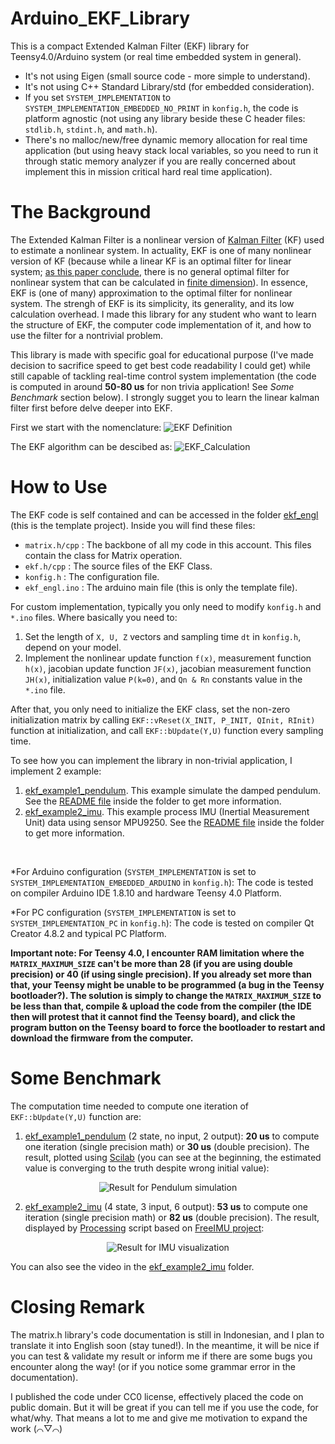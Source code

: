 # Arduino_EKF_Library
This is a compact Extended Kalman Filter (EKF) library for Teensy4.0/Arduino system (or real time embedded system in general).
- It's not using Eigen (small source code - more simple to understand).
- It's not using C++ Standard Library/std (for embedded consideration).
- If you set `SYSTEM_IMPLEMENTATION` to `SYSTEM_IMPLEMENTATION_EMBEDDED_NO_PRINT` in `konfig.h`, the code is platform agnostic (not using any library beside these C header files: `stdlib.h`, `stdint.h`, and `math.h`).
- There's no malloc/new/free dynamic memory allocation for real time application (but using heavy stack local variables, so you need to run it through static memory analyzer if you are really concerned about implement this in mission critical hard real time application).


# The Background
The Extended Kalman Filter is a nonlinear version of [Kalman Filter](https://en.wikipedia.org/wiki/Kalman_filter) (KF) used to estimate a nonlinear system. In actuality, EKF is one of many nonlinear version of KF (because while a linear KF is an optimal filter for linear system; [as this paper conclude](https://ieeexplore.ieee.org/document/1098582), there is no general optimal filter for nonlinear system that can be calculated in [finite dimension](https://en.wikipedia.org/wiki/Nonlinear_filter#Kushner%E2%80%93Stratonovich_filtering)). In essence, EKF is (one of many) approximation to the optimal filter for nonlinear system. The strengh of EKF is its simplicity, its generality, and its low calculation overhead. I made this library for any student who want to learn the structure of EKF, the computer code implementation of it, and how to use the filter for a nontrivial problem.

This library is made with specific goal for educational purpose (I've made decision to sacrifice speed to get best code readability I could get) while still capable of tackling real-time control system implementation (the code is computed in around **50-80 us** for non trivia application! See *Some Benchmark* section below). I strongly sugget you to learn the linear kalman filter first before delve deeper into EKF.

First we start with the nomenclature:
![EKF Definition](EKF_Definition.png "Click to maximize if the image rescaling make you feel dizzy")

The EKF algorithm can be descibed as:
![EKF_Calculation](EKF_Calculation.png "Click to maximize if the image rescaling make you feel dizzy")


# How to Use
The EKF code is self contained and can be accessed in the folder [ekf_engl](ekf_engl) (this is the template project). Inside you will find these files:
- `matrix.h/cpp` : The backbone of all my code in this account. This files contain the class for Matrix operation.
- `ekf.h/cpp` : The source files of the EKF Class.
- `konfig.h` : The configuration file.
- `ekf_engl.ino` : The arduino main file (this is only the template file).

For custom implementation, typically you only need to modify `konfig.h` and `*.ino` files. Where basically you need to:
1. Set the length of `X, U, Z` vectors and sampling time `dt` in `konfig.h`, depend on your model.
2. Implement the nonlinear update function `f(x)`, measurement function `h(x)`, jacobian update function `JF(x)`, jacobian measurement function `JH(x)`, initialization value `P(k=0)`, and `Qn & Rn` constants value in the `*.ino` file.

After that, you only need to initialize the EKF class, set the non-zero initialization matrix by calling `EKF::vReset(X_INIT, P_INIT, QInit, RInit)` function at initialization, and call `EKF::bUpdate(Y,U)` function every sampling time.

To see how you can implement the library in non-trivial application, I implement 2 example:
1.  [ekf_example1_pendulum](ekf_example1_pendulum). This example simulate the damped pendulum. See the [README file](ekf_example1_pendulum/README.md) inside the folder to get more information. 
2.  [ekf_example2_imu](ekf_example2_imu). This example process IMU (Inertial Measurement Unit) data using sensor MPU9250. See the [README file](ekf_example2_imu/README.md) inside the folder to get more information.

&nbsp;

*For Arduino configuration (`SYSTEM_IMPLEMENTATION` is set to `SYSTEM_IMPLEMENTATION_EMBEDDED_ARDUINO` in `konfig.h`):
The code is tested on compiler Arduino IDE 1.8.10 and hardware Teensy 4.0 Platform.

*For PC configuration (`SYSTEM_IMPLEMENTATION` is set to `SYSTEM_IMPLEMENTATION_PC` in `konfig.h`):
The code is tested on compiler Qt Creator 4.8.2 and typical PC Platform.


**Important note: For Teensy 4.0, I encounter RAM limitation where the `MATRIX_MAXIMUM_SIZE` can't be more than 28 (if you are using double precision) or 40 (if using single precision). If you already set more than that, your Teensy might be unable to be programmed (a bug in the Teensy bootloader?). The solution is simply to change the `MATRIX_MAXIMUM_SIZE` to be less than that, compile & upload the code from the compiler (the IDE then will protest that it cannot find the Teensy board), and click the program button on the Teensy board to force the bootloader to restart and download the firmware from the computer.**


# Some Benchmark
The computation time needed to compute one iteration of `EKF::bUpdate(Y,U)` function are:
1. [ekf_example1_pendulum](ekf_example1_pendulum) (2 state, no input, 2 output): **20 us** to compute one iteration (single precision math) or **30 us** (double precision). The result, plotted using [Scilab](https://www.scilab.org/) (you can see at the beginning, the estimated value is converging to the truth despite wrong initial value):
<p align="center"><img src="ekf_example1_pendulum/result.png" alt="Result for Pendulum simulation"></p>


2. [ekf_example2_imu](ekf_example2_imu) (4 state, 3 input, 6 output): **53 us** to compute one iteration (single precision math) or **82 us** (double precision). The result, displayed by [Processing](https://processing.org/) script based on [FreeIMU project](http://www.varesano.net/files/FreeIMU-20121122_1126.zip):
<p align="center"><img src="ekf_example2_imu/result.png" alt="Result for IMU visualization"></p>

You can also see the video in the [ekf_example2_imu](ekf_example2_imu) folder.


# Closing Remark
The matrix.h library's code documentation is still in Indonesian, and I plan to translate it into English soon (stay tuned!). In the meantime, it will be nice if you can test & validate my result or inform me if there are some bugs you encounter along the way! (or if you notice some grammar error in the documentation).

I published the code under CC0 license, effectively placed the code on public domain. But it will be great if you can tell me if you use the code, for what/why. That means a lot to me and give me motivation to expand the work (⌒▽⌒)



